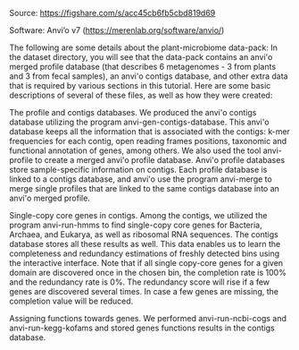 Source: https://figshare.com/s/acc45cb6fb5cbd819d69

Software: Anvi’o v7 (https://merenlab.org/software/anvio/)

The following are some details about the plant-microbiome data-pack: 
In the dataset directory, you will see that the data-pack contains an anvi'o merged profile database (that describes 6 metagenomes - 3 from plants and 3 from fecal samples), an anvi'o contigs database, and other extra data that is required by various sections in this tutorial. Here are some basic descriptions of several of these files, as well as how they were created:

The profile and contigs databases. We produced the anvi'o contigs database utilizing the program anvi-gen-contigs-database. This anvi'o database keeps all the information that is associated with the contigs: k-mer frequencies for each contig, open reading frames positions, taxonomic and functional annotation of genes, among others. We also used the tool anvi-profile to create a merged anvi'o profile database. Anvi'o profile databases store sample-specific information on contigs.  Each profile database is linked to a contigs database, and anvi'o use the program anvi-merge to merge single profiles that are linked to the same contigs database into an anvi'o merged profile.

Single-copy core genes in contigs. Among the contigs, we utilized the program anvi-run-hmms to find single-copy core genes for Bacteria, Archaea, and Eukarya, as well as ribosomal RNA sequences. The contigs database stores all these results as well. This data enables us to learn the completeness and redundancy estimations of freshly detected bins using the interactive interface. Note that if all single copy-core genes for a given domain are discovered once in the chosen bin, the completion rate is 100% and the redundancy rate is 0%. The redundancy score will rise if a few genes are discovered several times. In case a few genes are missing, the completion value will be reduced.


Assigning functions towards genes. We performed anvi-run-ncbi-cogs and anvi-run-kegg-kofams and stored genes functions results in the contigs database. 
